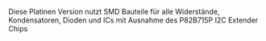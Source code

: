 Diese Platinen Version nutzt SMD Bauteile für alle Widerstände, Kondensatoren, Dioden und ICs mit Ausnahme des P82B715P I2C Extender Chips
